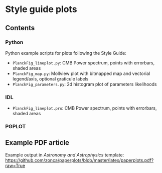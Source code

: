 Style guide plots
=================

Contents
--------

### Python

Python example scripts for plots following the Style Guide:

 * `PlanckFig_lineplot.py`: CMB Power spectrum, points with errorbars, shaded areas
 * `PlanckFig_map.py`: Mollview plot with bitmapped map and vectorial legend/axis, optional graticule labels
 * `PlanckFig_parameters.py`: 2d histogram plot of parameters likelihoods

### IDL

 * `PlanckFig_lineplot.pro`: CMB Power spectrum, points with errorbars, shaded areas

### PGPLOT

Example PDF article
-------------------

Example output in *Astronomy and Astrophysics* template:
<https://github.com/zonca/paperplots/blob/master/latex/paperplots.pdf?raw=True>
